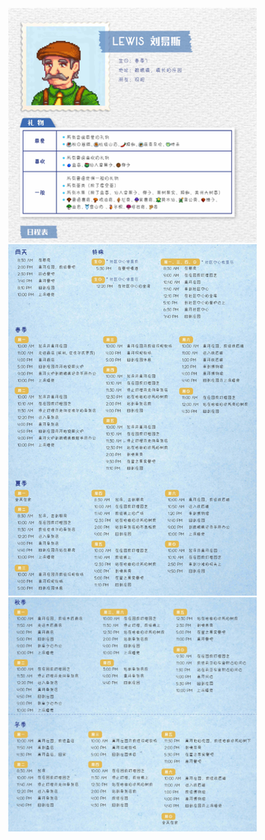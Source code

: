 ![](../../assets/book_img/character/28.jpg)
![](../../assets/book_img/character/28-1.jpg)
![](../../assets/book_img/character/28-2.jpg)